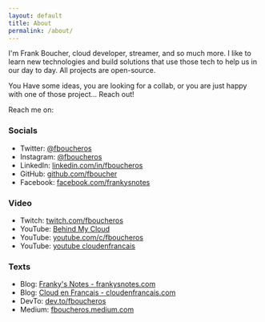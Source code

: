 ```yaml
---
layout: default
title: About
permalink: /about/
---
```


I'm Frank Boucher, cloud developer, streamer, and so much more. I like to learn new technologies and build solutions that use those tech to help us in our day to day. All projects are open-source. 

You Have some ideas, you are looking for a collab, or you are just happy with one of those project... Reach out!

Reach me on:

### Socials

- Twitter: [@fboucheros](https://twitter.com/fboucheros)
- Instagram: [@fboucheros](https://www.instagram.com/fboucheros/)
- LinkedIn: [linkedin.com/in/fboucheros](https://www.linkedin.com/in/fboucheros)
- GitHub: [github.com/fboucher](https://github.com/FBoucher)
- Facebook: [facebook.com/frankysnotes](https://www.facebook.com/frankysnotes)

### Video
- Twitch: [twitch.com/fboucheros](https://www.twitch.tv/fboucheros)
- YouTube: [Behind My Cloud](https://www.youtube.com/channel/UCzX9-dTqz-kG5q1-uys_NGw)
- YouTube: [youtube.com/c/fboucheros](https://www.youtube.com/c/fboucheros)
- YouTube: [youtube cloudenfrancais](https://www.youtube.com/c/cloudenfrancais)

### Texts
- Blog: [Franky's Notes - frankysnotes.com](http://www.frankysnotes.com/)
- Blog: [Cloud en Francais - cloudenfrancais.com](https://www.cloudenfrancais.com)
- DevTo: [dev.to/fboucheros](https://dev.to/fboucheros)
- Medium: [fboucheros.medium.com](https://fboucheros.medium.com)

